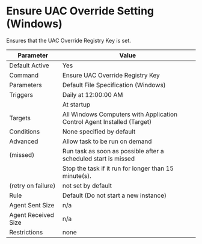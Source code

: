 [title]: # (Ensure UAC Override Setting)
[tags]: # (task)
[priority]: # (5)
# Ensure UAC Override Setting (Windows)

Ensures that the UAC Override Registry Key is set.

<!-- TODO: What happens... When to use... Why to use... -->

| Parameter | Value |
| ----- | ----- |
| Default Active | Yes |
| Command | Ensure UAC Override Registry Key |
| Parameters | Default File Specification (Windows) |
| Triggers | Daily at 12:00:00 AM |
| | At startup |
| Targets | All Windows Computers with Application Control Agent Installed (Target) |
| Conditions | None specified by default |
| Advanced | Allow task to be run on demand |
| (missed) | Run task as soon as possible after a scheduled start is missed |
| | Stop the task if it run for longer than 15 minute(s). |
| (retry on failure) | not set by default |
| Rule | Default (Do not start a new instance) |
| Agent Sent Size | n/a |
| Agent Received Size | n/a |
| Restrictions | none |
